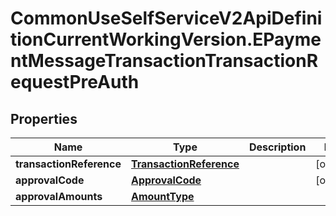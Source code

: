 # CommonUseSelfServiceV2ApiDefinitionCurrentWorkingVersion.EPaymentMessageTransactionTransactionRequestPreAuth

## Properties
Name | Type | Description | Notes
------------ | ------------- | ------------- | -------------
**transactionReference** | [**TransactionReference**](TransactionReference.md) |  | [optional] 
**approvalCode** | [**ApprovalCode**](ApprovalCode.md) |  | [optional] 
**approvalAmounts** | [**AmountType**](AmountType.md) |  | 
